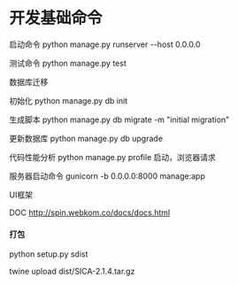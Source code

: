 开发基础命令
======


启动命令  python manage.py runserver --host 0.0.0.0


测试命令  python manage.py test


数据库迁移

初始化 python manage.py db init

生成脚本 python manage.py db migrate -m "initial migration"

更新数据库 python manage.py db upgrade

代码性能分析 python manage.py profile  启动，浏览器请求

服务器启动命令 gunicorn -b 0.0.0.0:8000  manage:app



UI框架

DOC http://spin.webkom.co/docs/docs.html



#### 打包
python setup.py sdist

twine upload dist/SICA-2.1.4.tar.gz


